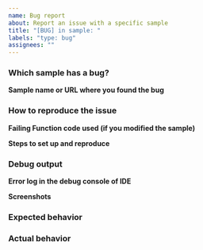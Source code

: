 ```yaml
---
name: Bug report
about: Report an issue with a specific sample
title: "[BUG] in sample: "
labels: "type: bug"
assignees: ""
---
```


### Which sample has a bug?

**Sample name or URL where you found the bug**

### How to reproduce the issue

**Failing Function code used (if you modified the sample)**

**Steps to set up and reproduce**

<!-- Help us diagnose the issue. Please provide detailed instructions to run your minimal repro or to recreate the environment -->

### Debug output

<!-- Provide any error messages or screenshots of unexpected behavior -->

**Error log in the debug console of IDE**

**Screenshots**

### Expected behavior

<!-- What is the expected behavior? -->

### Actual behavior

<!-- What is the actual behavior? -->

